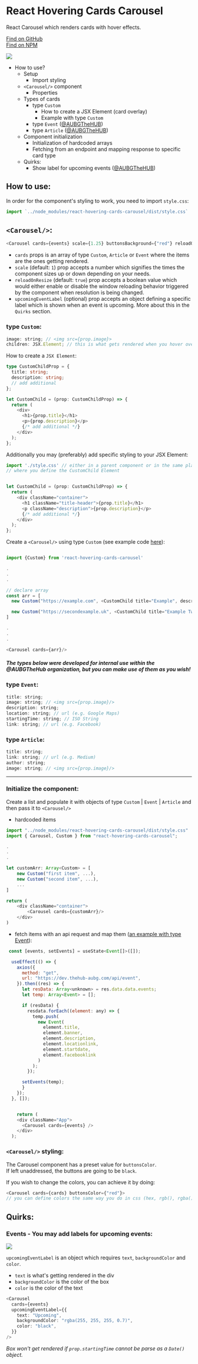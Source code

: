 # React Hovering Cards Carousel

React Carousel which renders cards with hover effects.

[Find on GitHub](https://github.com/asynchroza/react-hovering-cards-carousel)  
[Find on NPM](https://www.npmjs.com/package/react-hovering-cards-carousel)

<img src="https://i.ibb.co/2SRfLyp/image.png">

* How to use?
  * Setup
    * Import styling
  * `<Carousel/>` component
    * Properties
  * Types of cards
    * type `Custom`
      * How to create a JSX Element (card overlay)
      * Example with type `Custom`
    * type `Event` ([@AUBGTheHUB](https://github.com/AUBGTheHUB))
    * type `Article` ([@AUBGTheHUB](https://github.com/AUBGTheHUB))
  * Component initialization
    * Initialization of hardcoded arrays
    * Fetching from an endpoint and mapping response to specific card type
  * Quirks:
    * Show label for upcoming events ([@AUBGTheHUB](https://github.com/AUBGTheHUB))

## How to use:

In order for the component's styling to work, you need to import `style.css`:

```javascript
import `../node_modules/react-hovering-cards-carousel/dist/style.css`
```

## `<Carousel/>`:

```javascript
<Carousel cards={events} scale={1.25} buttonsBackground={"red"} reloadOnResize={false}/>
```

- `cards` props is an array of type `Custom`, `Article` or `Event` where the items are the ones getting rendered.
- `scale` (default: `1`) prop accepts a number which signifies the times the component sizes up or down depending on your needs.
- `reloadOnResize` (default: `true`) prop accepts a boolean value which would either enable or disable the window reloading behavior triggered by the component when resolution is being changed.
- `upcomingEventLabel` (optional) prop accepts an object defining a specific label which is shown when an event is upcoming. More about this in the `Quirks` section.

### type `Custom`:

```javascript
image: string; // <img src={prop.image}>
children: JSX.Element; // this is what gets rendered when you hover over the card
```

How to create a `JSX Element`:

```typescript
type CustomChildProp = {
  title: string;
  description: string;
  // add additional
};

let CustomChild = (prop: CustomChildProp) => {
  return (
    <div>
      <h1>{prop.title}</h1>
      <p>{prop.description}</p>
      {/* add additional */}
    </div>
  );
};
```

Additionally you may (preferably) add specific styling to your JSX Element:
```javascript
import './style.css' // either in a parent component or in the same place
// where you define the CustomChild Element


let CustomChild = (prop: CustomChildProp) => {
  return (
    <div className="container">
      <h1 className="title-header">{prop.title}</h1>
      <p className="description">{prop.description}</p>
      {/* add additional */}
    </div>
  );
};
```

Create a `<Carousel/>` using type `Custom` (see example code [here](https://github.com/asynchroza/react-hovering-cards-carousel/blob/master/src/Test__Carousel.tsx)):

```javascript

import {Custom} from 'react-hovering-cards-carousel'

.
.
.

// declare array
const arr = [
  new Custom("https://example.com", <CustomChild title="Example", description="This is an example"/>),

  new Custom("https://secondexample.uk", <CustomChild title="Example Two", description="This is the second example">)
]

.
.
.

<Carousel cards={arr}/>

```

#### <em>The types below were developed for internal use within the @AUBGTheHub organization, but you can make use of them as you wish!</em>

### type `Event`:

```javascript
title: string;
image: string; // <img src={prop.image}/>
description: string;
location: string; // url (e.g. Google Maps)
startingTime: string; // ISO String
link: string; // url (e.g. Facebook)
```

### type `Article`:

```javascript
title: string;
link: string; // url (e.g. Medium)
author: string;
image: string; // <img src={prop.image}/>
```

---

### Initialize the component:

Create a list and populate it with objects of type `Custom` | `Event` | `Article` and then pass it to `<Carousel/>`

- hardcoded items

```typescript
import "../node_modules/react-hovering-cards-carousel/dist/style.css"
import { Carousel, Custom } from "react-hovering-cards-carousel";

.
.
.

let customArr: Array<Custom> = [
    new Custom("first item", ...),
    new Custom("second item", ...),
    ...
]

return (
    <div className="container">
        <Carousel cards={customArr}/>
    </div>
)
```

- fetch items with an api request and map them ([an example with type Event](https://github.com/asynchroza/react-hovering-cards-carousel/blob/master/src/Test__Carousel.tsx)):

```javascript
 const [events, setEvents] = useState<Event[]>([]);

  useEffect(() => {
    axios({
      method: "get",
      url: "https://dev.thehub-aubg.com/api/event",
    }).then((res) => {
      let resData: Array<unknown> = res.data.data.events;
      let temp: Array<Event> = [];

      if (resData) {
        resdata.forEach((element: any) => {
          temp.push(
            new Event(
              element.title,
              element.banner,
              element.description,
              element.locationlink,
              element.startdate,
              element.facebooklink
            )
          );
        });

      setEvents(temp);
      }
    });
  }, []);


    return (
    <div className="App">
      <Carousel cards={events} />
    </div>
  );

```

### `<Carousel/>` styling:

The Carousel component has a preset value for `buttonsColor`.  
If left unaddressed, the buttons are going to be `black`.

If you wish to change the colors, you can achieve it by doing:

```javascript
<Carousel cards={cards} buttonsColor={"red"}>
// you can define colors the same way you do in css (hex, rgb(), rgba())
```

## Quirks:

### <strong>Events</strong> - You may add labels for upcoming events:

<img src="https://i.ibb.co/kmrDd3K/image.png">

`upcomingEventLabel` is an object which requires `text`, `backgroundColor` and `color`.

- `text` is what's getting rendered in the div
- `backgroundColor` is the color of the box
- `color` is the color of the text

```typescript
<Carousel
  cards={events}
  upcomingEventLabel={{
    text: "Upcoming",
    backgroundColor: "rgba(255, 255, 255, 0.7)",
    color: "black",
  }}
/>
```

<em>Box won't get rendered if `prop.startingTime` cannot be parse as a `Date()` object.</em>
